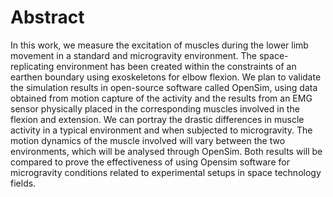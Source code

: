 # Abstract
In this work, we measure the excitation of muscles during the lower limb movement in a standard and 
microgravity environment. The space-replicating environment has been created within the 
constraints of an earthen boundary using exoskeletons for elbow flexion. We plan to validate the 
simulation results in open-source software called OpenSim, using data obtained from motion
capture of the activity and the results from an EMG sensor physically placed in the corresponding muscles 
involved in the flexion and extension. We can portray the drastic differences in muscle activity in a typical 
environment and when subjected to microgravity. The motion dynamics of the muscle involved
will vary between the two environments, which will be analysed through OpenSim. Both results
will be compared to prove the effectiveness of using Opensim software for 
microgravity conditions related to experimental setups in space technology fields.
